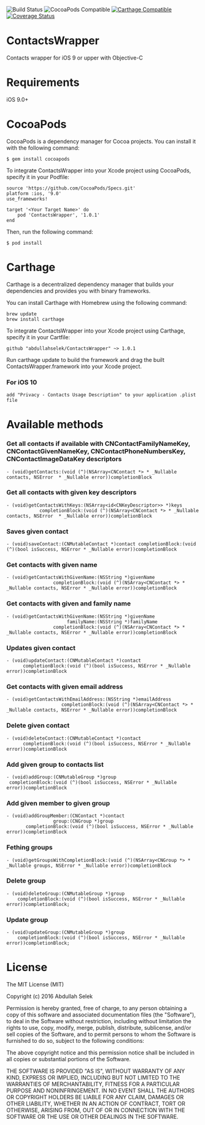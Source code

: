 ![Build Status](https://travis-ci.org/abdullahselek/ContactsWrapper.svg?branch=master)
![CocoaPods Compatible](https://img.shields.io/cocoapods/v/ContactsWrapper.svg)
[![Carthage Compatible](https://img.shields.io/badge/Carthage-compatible-4BC51D.svg?style=flat)](https://github.com/Carthage/Carthage)
[![Coverage Status](https://coveralls.io/repos/github/abdullahselek/ContactsWrapper/badge.svg?branch=master)](https://coveralls.io/github/abdullahselek/ContactsWrapper?branch=master)

# ContactsWrapper
Contacts wrapper for iOS 9 or upper with Objective-C

# Requirements
iOS 9.0+

# CocoaPods

CocoaPods is a dependency manager for Cocoa projects. You can install it with the following command:
```	
$ gem install cocoapods
```
To integrate ContactsWrapper into your Xcode project using CocoaPods, specify it in your Podfile:
```
source 'https://github.com/CocoaPods/Specs.git'
platform :ios, '9.0'
use_frameworks!

target '<Your Target Name>' do
	pod 'ContactsWrapper', '1.0.1'
end
```
Then, run the following command:
```
$ pod install
```
# Carthage

Carthage is a decentralized dependency manager that builds your dependencies and provides you with binary frameworks.

You can install Carthage with Homebrew using the following command:

```
brew update
brew install carthage
```

To integrate ContactsWrapper into your Xcode project using Carthage, specify it in your Cartfile:

```
github "abdullahselek/ContactsWrapper" ~> 1.0.1
```

Run carthage update to build the framework and drag the built ContactsWrapper.framework into your Xcode project.

### For iOS 10
```
add "Privacy - Contacts Usage Description" to your application .plist file
```
# Available methods
### Get all contacts if available with CNContactFamilyNameKey, CNContactGivenNameKey, CNContactPhoneNumbersKey, CNContactImageDataKey descriptors
```
- (void)getContacts:(void (^)(NSArray<CNContact *> * _Nullable contacts, NSError  * _Nullable error))completionBlock
```
	
### Get all contacts with given key descriptors
```
- (void)getContactsWithKeys:(NSArray<id<CNKeyDescriptor>> *)keys 
			completionBlock:(void (^)(NSArray<CNContact *> * _Nullable contacts, NSError  * _Nullable error))completionBlock
```

### Saves given contact
```
- (void)saveContact:(CNMutableContact *)contact completionBlock:(void (^)(bool isSuccess, NSError * _Nullable error))completionBlock
```

### Get contacts with given name
```
- (void)getContactsWithGivenName:(NSString *)givenName
                 completionBlock:(void (^)(NSArray<CNContact *> * _Nullable contacts, NSError * _Nullable error))completionBlock
```

### Get contacts with given and family name
```
- (void)getContactsWithGivenName:(NSString *)givenName 
					  familyName:(NSString *)familyName 
			     completionBlock:(void (^)(NSArray<CNContact *> * _Nullable contacts, NSError * _Nullable error))completionBlock
```

### Updates given contact
```
- (void)updateContact:(CNMutableContact *)contact
      completionBlock:(void (^)(bool isSuccess, NSError * _Nullable error))completionBlock
```

### Get contacts with given email address
```
- (void)getContactsWithEmailAddress:(NSString *)emailAddress
                    completionBlock:(void (^)(NSArray<CNContact *> * _Nullable contacts, NSError * _Nullable error))completionBlock
```
### Delete given contact
```
- (void)deleteContact:(CNMutableContact *)contact
      completionBlock:(void (^)(bool isSuccess, NSError * _Nullable error))completionBlock
```      

### Add given group to contacts list
```
- (void)addGroup:(CNMutableGroup *)group
 completionBlock:(void (^)(bool isSuccess, NSError * _Nullable error))completionBlock
```

### Add given member to given group
```
- (void)addGroupMember:(CNContact *)contact
                 group:(CNGroup *)group
       completionBlock:(void (^)(bool isSuccess, NSError * _Nullable error))completionBlock
```

### Fething groups
```
- (void)getGroupsWithCompletionBlock:(void (^)(NSArray<CNGroup *> * _Nullable groups, NSError * _Nullable error))completionBlock
```

###  Delete group
```
- (void)deleteGroup:(CNMutableGroup *)group
    completionBlock:(void (^)(bool isSuccess, NSError * _Nullable error))completionBlock;
```

### Update group
```
- (void)updateGroup:(CNMutableGroup *)group
    completionBlock:(void (^)(bool isSuccess, NSError * _Nullable error))completionBlock;
```

# License

The MIT License (MIT)

Copyright (c) 2016 Abdullah Selek

Permission is hereby granted, free of charge, to any person obtaining a copy
of this software and associated documentation files (the "Software"), to deal
in the Software without restriction, including without limitation the rights
to use, copy, modify, merge, publish, distribute, sublicense, and/or sell
copies of the Software, and to permit persons to whom the Software is
furnished to do so, subject to the following conditions:

The above copyright notice and this permission notice shall be included in all
copies or substantial portions of the Software.

THE SOFTWARE IS PROVIDED "AS IS", WITHOUT WARRANTY OF ANY KIND, EXPRESS OR
IMPLIED, INCLUDING BUT NOT LIMITED TO THE WARRANTIES OF MERCHANTABILITY,
FITNESS FOR A PARTICULAR PURPOSE AND NONINFRINGEMENT. IN NO EVENT SHALL THE
AUTHORS OR COPYRIGHT HOLDERS BE LIABLE FOR ANY CLAIM, DAMAGES OR OTHER
LIABILITY, WHETHER IN AN ACTION OF CONTRACT, TORT OR OTHERWISE, ARISING FROM,
OUT OF OR IN CONNECTION WITH THE SOFTWARE OR THE USE OR OTHER DEALINGS IN THE
SOFTWARE.